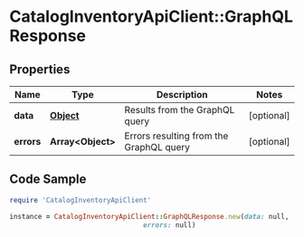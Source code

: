 # CatalogInventoryApiClient::GraphQLResponse

## Properties

Name | Type | Description | Notes
------------ | ------------- | ------------- | -------------
**data** | [**Object**](.md) | Results from the GraphQL query | [optional] 
**errors** | **Array&lt;Object&gt;** | Errors resulting from the GraphQL query | [optional] 

## Code Sample

```ruby
require 'CatalogInventoryApiClient'

instance = CatalogInventoryApiClient::GraphQLResponse.new(data: null,
                                 errors: null)
```


